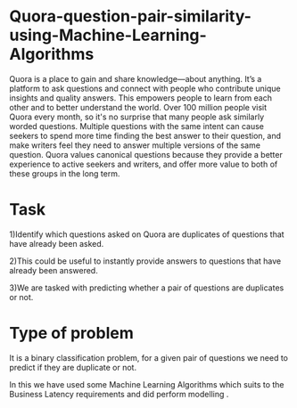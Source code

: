 # Quora-question-pair-similarity-using-Machine-Learning-Algorithms
Quora is a place to gain and share knowledge—about anything. It’s a platform to ask questions and connect with people who contribute unique insights and quality answers. This empowers people to learn from each other and to better understand the world.  Over 100 million people visit Quora every month, so it's no surprise that many people ask similarly worded questions. Multiple questions with the same intent can cause seekers to spend more time finding the best answer to their question, and make writers feel they need to answer multiple versions of the same question. Quora values canonical questions because they provide a better experience to active seekers and writers, and offer more value to both of these groups in the long term.

# Task
1)Identify which questions asked on Quora are duplicates of questions that have already been asked.

2)This could be useful to instantly provide answers to questions that have already been answered.

3)We are tasked with predicting whether a pair of questions are duplicates or not.

# Type of problem
It is a binary classification problem, for a given pair of questions we need to predict if they are duplicate or not.

In this we have used some Machine Learning Algorithms which suits to the Business Latency requirements and did perform modelling . 
